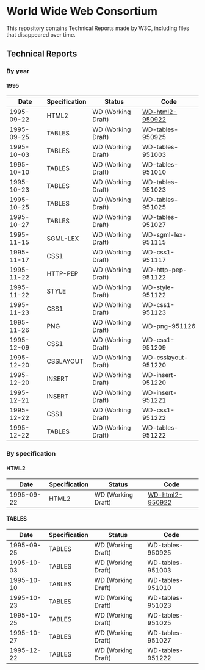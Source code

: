 # World Wide Web Consortium

This repository contains Technical Reports made by W3C, including files that disappeared over time.

## Technical Reports

### By year

#### 1995

| Date | Specification | Status | Code |
| --- | --- | --- | --- |
| 1995-09-22 | HTML2 | WD (Working Draft) | [WD-html2-950922](pub/WWW/TR/WD-html2-950922/index.html) |
| 1995-09-25 | TABLES | WD (Working Draft) | WD-tables-950925 |
| 1995-10-03 | TABLES | WD (Working Draft) | WD-tables-951003 |
| 1995-10-10 | TABLES | WD (Working Draft) | WD-tables-951010 |
| 1995-10-23 | TABLES | WD (Working Draft) | WD-tables-951023 |
| 1995-10-25 | TABLES | WD (Working Draft) | WD-tables-951025 |
| 1995-10-27 | TABLES | WD (Working Draft) | WD-tables-951027 |
| 1995-11-15 | SGML-LEX | WD (Working Draft) | WD-sgml-lex-951115 |
| 1995-11-17 | CSS1 | WD (Working Draft) | WD-css1-951117 |
| 1995-11-22 | HTTP-PEP | WD (Working Draft) | WD-http-pep-951122 |
| 1995-11-22 | STYLE | WD (Working Draft) | WD-style-951122 |
| 1995-11-23 | CSS1 | WD (Working Draft) | WD-css1-951123 |
| 1995-11-26 | PNG | WD (Working Draft) | WD-png-951126 |
| 1995-12-09 | CSS1 | WD (Working Draft) | WD-css1-951209 |
| 1995-12-20 | CSSLAYOUT | WD (Working Draft) | WD-csslayout-951220 |
| 1995-12-20 | INSERT | WD (Working Draft) | WD-insert-951220 |
| 1995-12-21 | INSERT | WD (Working Draft) | WD-insert-951221 |
| 1995-12-22 | CSS1 | WD (Working Draft) | WD-css1-951222 |
| 1995-12-22 | TABLES | WD (Working Draft) | WD-tables-951222 |

### By specification

#### HTML2

| Date | Specification | Status | Code |
| --- | --- | --- | --- |
| 1995-09-22 | HTML2 | WD (Working Draft) | [WD-html2-950922](pub/WWW/TR/WD-html2-950922/index.html) |

#### TABLES

| Date | Specification | Status | Code |
| --- | --- | --- | --- |
| 1995-09-25 | TABLES | WD (Working Draft) | WD-tables-950925 |
| 1995-10-03 | TABLES | WD (Working Draft) | WD-tables-951003 |
| 1995-10-10 | TABLES | WD (Working Draft) | WD-tables-951010 |
| 1995-10-23 | TABLES | WD (Working Draft) | WD-tables-951023 |
| 1995-10-25 | TABLES | WD (Working Draft) | WD-tables-951025 |
| 1995-10-27 | TABLES | WD (Working Draft) | WD-tables-951027 |
| 1995-12-22 | TABLES | WD (Working Draft) | WD-tables-951222 |